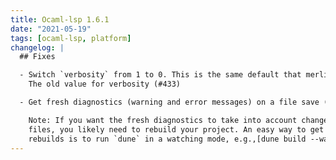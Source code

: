 ```yaml
---
title: Ocaml-lsp 1.6.1
date: "2021-05-19"
tags: [ocaml-lsp, platform]
changelog: |
  ## Fixes

  - Switch `verbosity` from 1 to 0. This is the same default that merlin uses.
    The old value for verbosity (#433)

  - Get fresh diagnostics (warning and error messages) on a file save (#438)

    Note: If you want the fresh diagnostics to take into account changes in other
    files, you likely need to rebuild your project. An easy way to get automatic
    rebuilds is to run `dune` in a watching mode, e.g.,[dune build --watch].
---
```


